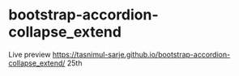 # bootstrap-accordion-collapse_extend
Live preview
https://tasnimul-sarje.github.io/bootstrap-accordion-collapse_extend/
25th
